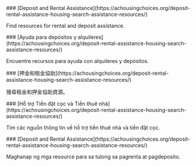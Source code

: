 <RenderIf language="en">
### [Deposit and Rental Assistance](https://achousingchoices.org/deposit-rental-assistance-housing-search-assistance-resources/)

Find resources for rental and deposit assistance.

</RenderIf>
<RenderIf language="es">
### [Ayuda para depósitos y alquileres](https://achousingchoices.org/deposit-rental-assistance-housing-search-assistance-resources/)

Encuentre recursos para ayuda con alquileres y depósitos.

</RenderIf>
<RenderIf language="zh">
### [押金和租金協助](https://achousingchoices.org/deposit-rental-assistance-housing-search-assistance-resources/)

搜尋租金和押金協助資源。

</RenderIf>
<RenderIf language="vi">
### [Hỗ trợ Tiền đặt cọc và Tiền thuê nhà](https://achousingchoices.org/deposit-rental-assistance-housing-search-assistance-resources/)

Tìm các nguồn thông tin về hỗ trợ tiền thuê nhà và tiền đặt cọc.

</RenderIf>
<RenderIf language="tl">
### [Deposit and Rental Assistance](https://achousingchoices.org/deposit-rental-assistance-housing-search-assistance-resources/)

Maghanap ng mga resource para sa tulong sa pagrenta at pagdeposito.

</RenderIf>
